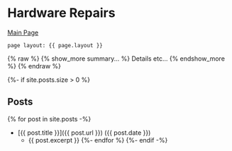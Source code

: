 # Hardware Repairs

[Main Page](Something/Whatnot)

```
page layout: {{ page.layout }} 
```

{% raw %}
{% show_more summary... %}
Details etc...
{% endshow_more %}
{% endraw %}

{%- if site.posts.size > 0 %}
## Posts
  {% for post in site.posts -%}
* [{{ post.title }}]({{ post.url }}) ({{ post.date }})
  - {{ post.excerpt }}
  {%- endfor %}
{%- endif -%}
